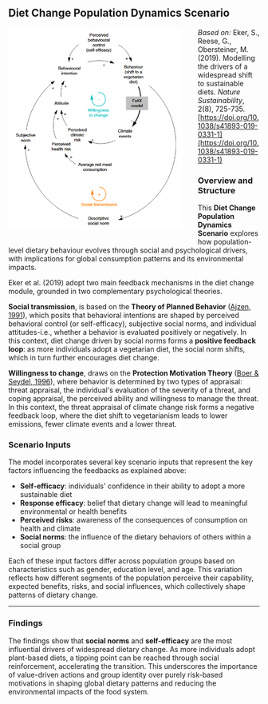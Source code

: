 ## Diet Change Population Dynamics Scenario

<img src="diagrams/diet_cld.png" alt="Behavioral Drivers" style="float: left; margin: 0 30px 20px 0; width: 350px;">

_Based on:_ Eker, S., Reese, G., Obersteiner, M. (2019). Modelling the drivers of a widespread shift to sustainable diets. _Nature Sustainability_, 2(8), 725-735. [https://doi.org/10.1038/s41893-019-0331-1](https://doi.org/10.1038/s41893-019-0331-1)

### Overview and Structure

This **Diet Change Population Dynamics Scenario** explores how population-level dietary behaviour evolves through social and psychological drivers, with implications for global consumption patterns and its environmental impacts.

Eker et al. (2019) adopt two main feedback mechanisms in the diet change module, grounded in two complementary psychological theories.

**Social transmission**, is based on the **Theory of Planned Behavior** ([Ajzen, 1991](<https://doi.org/10.1016/0749-5978(91)90020-T>)), which posits that behavioral intentions are shaped by perceived behavioral control (or self-efficacy), subjective social norms, and individual attitudes-i.e., whether a behavior is evaluated positively or negatively. In this context, diet change driven by social norms forms a **positive feedback loop**: as more individuals adopt a vegetarian diet, the social norm shifts, which in turn further encourages diet change.

**Willingness to change**, draws on the **Protection Motivation Theory** ([Boer & Seydel, 1996](https://psycnet.apa.org/record/1996-97268-004)), where behavior is determined by two types of appraisal: threat appraisal, the individual's evaluation of the severity of a threat, and coping appraisal, the perceived ability and willingness to manage the threat. In this context, the threat appraisal of climate change risk forms a negative feedback loop, where the diet shift to vegetarianism leads to lower emissions, fewer climate events and a lower threat.

### Scenario Inputs

The model incorporates several key scenario inputs that represent the key factors influencing the feedbacks as explained above:

- **Self-efficacy**: individuals' confidence in their ability to adopt a more sustainable diet
- **Response efficacy**: belief that dietary change will lead to meaningful environmental or health benefits
- **Perceived risks**: awareness of the consequences of consumption on health and climate
- **Social norms**: the influence of the dietary behaviors of others within a social group

Each of these input factors differ across population groups based on characteristics such as gender, education level, and age. This variation reflects how different segments of the population perceive their capability, expected benefits, risks, and social influences, which collectively shape patterns of dietary change.

---

### Findings

The findings show that **social norms** and **self-efficacy** are the most influential drivers of widespread dietary change. As more individuals adopt plant-based diets, a tipping point can be reached through social reinforcement, accelerating the transition. This underscores the importance of value-driven actions and group identity over purely risk-based motivations in shaping global dietary patterns and reducing the environmental impacts of the food system.
